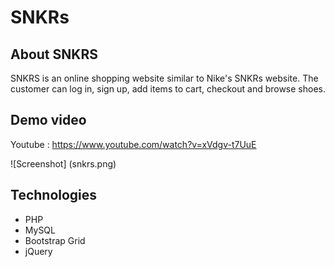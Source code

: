 # SNKRs

## About SNKRS
SNKRS is an online shopping website similar to Nike's SNKRs website. The customer can log in, sign up, add items to cart, checkout and browse shoes.

## Demo video
Youtube : https://www.youtube.com/watch?v=xVdgv-t7UuE

![Screenshot] (snkrs.png)

## Technologies
- PHP
- MySQL
- Bootstrap Grid
- jQuery
